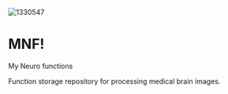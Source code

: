 
![1330547](https://user-images.githubusercontent.com/38135165/217833747-4a49b428-8fdb-4645-92b4-3d8ee25f8b82.jpg)

# MNF!

My Neuro functions

Function storage repository for processing medical brain images.
